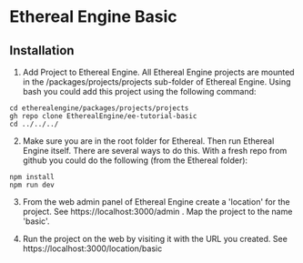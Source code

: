 # Ethereal Engine Basic

## Installation

1) Add Project to Ethereal Engine. All Ethereal Engine projects are mounted in the /packages/projects/projects sub-folder of Ethereal Engine. Using bash you could add this project using the following command:

```
cd etherealengine/packages/projects/projects
gh repo clone EtherealEngine/ee-tutorial-basic
cd ../../../
```

2) Make sure you are in the root folder for Ethereal. Then run Ethereal Engine itself. There are several ways to do this. With a fresh repo from github you could do the following (from the Ethereal folder):

```
npm install
npm run dev
```

3) From the web admin panel of Ethereal Engine create a 'location' for the project. See https://localhost:3000/admin . Map the project to the name 'basic'.

4) Run the project on the web by visiting it with the URL you created. See https://localhost:3000/location/basic
